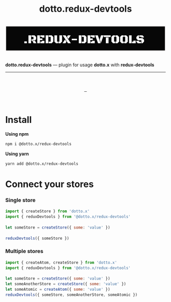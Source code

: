 <h1 align="center">dotto.redux-devtools</h1>
<br>
<img src="./logo.png" alt="dotto.x - lightweight state manager">

<br>
<br>

**dotto.redux-devtools** — plugin for usage **dotto.x** with **redux-devtools**

<hr>
<br>
<p align="center">
  <a aria-label="NPM version" href="https://www.npmjs.com/package/@dotto.x/redux-devtools">
    <img alt="" src="https://img.shields.io/npm/v/@dotto.x/redux-devtools.svg?style=for-the-badge&labelColor=000000">
  </a>
  <a aria-label="License" href="https://github.com/dottostack/dotto.x/blob/main/license.md">
    <img alt="" src="https://img.shields.io/npm/l/dotto.x.svg?style=for-the-badge&labelColor=000000">
  </a>
  <a aria-label="Twitter" href="https://twitter.com/eddartdort">
    <img alt="" src="https://img.shields.io/twitter/follow/eddartdort?labelColor=000000&color=1da1f2&label=Twitter&style=for-the-badge">
  </a>
</p>
<br>

# Install

**Using npm**

```sh
npm i @dotto.x/redux-devtools
```

**Using yarn**

```sh
yarn add @dotto.x/redux-devtools
```

# Connect your stores

### Single store

```js
import { createStore } from 'dotto.x'
import { reduxDevtools } from '@dotto.x/redux-devtools'

let someStore = createStore({ some: 'value' })

reduxDevtools({ someStore })
```

### Multiple stores

```js
import { createAtom, createStore } from 'dotto.x'
import { reduxDevtools } from '@dotto.x/redux-devtools'

let someStore = createStore({ some: 'value' })
let someAnotherStore = createStore({ some: 'value' })
let someAtomic = createAtom({ some: 'value' })
reduxDevtools({ someStore, someAnotherStore, someAtomic })
```
